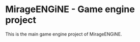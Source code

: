 MirageENGiNE - Game engine project
=======================================
This is the main game engine project of MirageENGiNE.